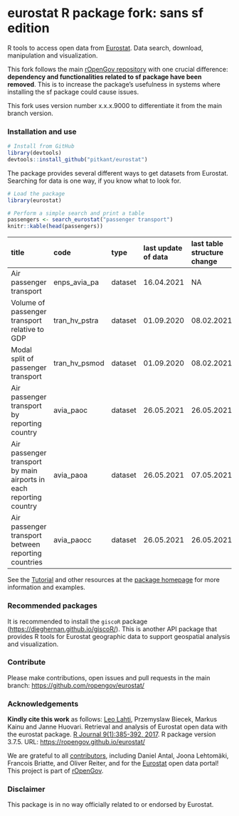 
<!-- README.md is generated from README.Rmd. Please edit that file -->

# eurostat R package fork: sans sf edition

R tools to access open data from
[Eurostat](https://ec.europa.eu/eurostat). Data search, download,
manipulation and visualization.

This fork follows the main [rOpenGov
repository](https://github.com/rOpenGov/eurostat) with one crucial
difference: **dependency and functionalities related to sf package have
been removed**. This is to increase the package’s usefulness in systems
where installing the sf package could cause issues.

This fork uses version number x.x.x.9000 to differentiate it from the
main branch version.

### Installation and use

``` r
# Install from GitHub
library(devtools)
devtools::install_github("pitkant/eurostat")
```

The package provides several different ways to get datasets from
Eurostat. Searching for data is one way, if you know what to look for.

``` r
# Load the package
library(eurostat)

# Perform a simple search and print a table
passengers <- search_eurostat("passenger transport")
knitr::kable(head(passengers))
```

| title                                                              | code          | type    | last update of data | last table structure change | data start | data end | values |
|:-------------------------------------------------------------------|:--------------|:--------|:--------------------|:----------------------------|:-----------|:---------|:-------|
| Air passenger transport                                            | enps_avia_pa  | dataset | 16.04.2021          | NA                          | 2005       | 2020     | NA     |
| Volume of passenger transport relative to GDP                      | tran_hv_pstra | dataset | 01.09.2020          | 08.02.2021                  | 1990       | 2018     | NA     |
| Modal split of passenger transport                                 | tran_hv_psmod | dataset | 01.09.2020          | 08.02.2021                  | 1990       | 2018     | NA     |
| Air passenger transport by reporting country                       | avia_paoc     | dataset | 26.05.2021          | 26.05.2021                  | 1993       | 2021Q1   | NA     |
| Air passenger transport by main airports in each reporting country | avia_paoa     | dataset | 26.05.2021          | 07.05.2021                  | 1993       | 2021Q1   | NA     |
| Air passenger transport between reporting countries                | avia_paocc    | dataset | 26.05.2021          | 26.05.2021                  | 1993       | 2021Q1   | NA     |

See the
[Tutorial](https://ropengov.github.io/eurostat/articles/website/eurostat_tutorial.html)
and other resources at the [package
homepage](https://ropengov.github.io/eurostat/) for more information and
examples.

### Recommended packages

It is recommended to install the `giscoR` package
(<https://dieghernan.github.io/giscoR/>). This is another API package
that provides R tools for Eurostat geographic data to support geospatial
analysis and visualization.

### Contribute

Please make contributions, open issues and pull requests in the main
branch: <https://github.com/ropengov/eurostat/>

### Acknowledgements

**Kindly cite this work** as follows: [Leo
Lahti](https://github.com/antagomir), Przemyslaw Biecek, Markus Kainu
and Janne Huovari. Retrieval and analysis of Eurostat open data with the
eurostat package. [R Journal 9(1):385-392,
2017](https://journal.r-project.org/archive/2017/RJ-2017-019/index.html).
R package version 3.7.5. URL: <https://ropengov.github.io/eurostat/>

We are grateful to all
[contributors](https://github.com/ropengov/eurostat/graphs/contributors),
including Daniel Antal, Joona Lehtomäki, Francois Briatte, and Oliver
Reiter, and for the [Eurostat](https://ec.europa.eu/eurostat/) open data
portal! This project is part of [rOpenGov](http://ropengov.org).

### Disclaimer

This package is in no way officially related to or endorsed by Eurostat.
